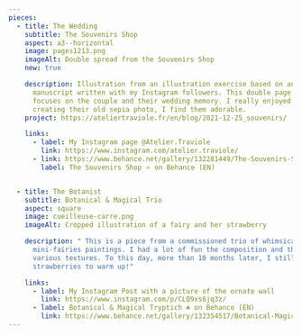 ```yaml
---
pieces:
  - title: The Wedding
    subtitle: The Souvenirs Shop
    aspect: a3--horizontal
    image: pages1213.png
    imageAlt: Double spread from the Souvenirs Shop
    new: true

    description: Illustration from an illustration exercise based on an original
      manuscript written with my Instagram followers. This double page spread
      focuses on the couple and their wedding memory. I really enjoyed
      creating their old sepia photo, I find them adorable.
    project: https://ateliertraviole.fr/en/blog/2021-12-25_souvenirs/

    links:
      - label: My Instagram page @Atelier.Traviole
        link: https://www.instagram.com/atelier.traviole/
      - link: https://www.behance.net/gallery/132281449/The-Souvenirs-Shop-A-dummy-picture-book/
        label: The Souvenirs Shop ⭐ on Behance (EN)


  - title: The Botanist
    subtitle: Botanical & Magical Trio
    aspect: square
    image: cueilleuse-carre.png
    imageAlt: Cropped illustration of a fairy and her strawberry

    description: " This is a piece from a commissioned trio of whimsical
      mini-fairies paintings. I had a lot of fun the composition and the
      various textures. To this day, more than 10 months later, I still doodle
      strawberries to warm up!"

    links:
      - label: My Instagram Post with a picture of the ornate wall
        link: https://www.instagram.com/p/CLQ9xs6jq3z/
      - label: Botanical & Magical Tryptich ☘️ on Behance (EN)
        link: https://www.behance.net/gallery/132354517/Botanical-Magical-Tryptich/
---
```

